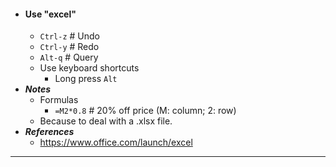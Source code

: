 - #### Use "excel"
    - `Ctrl-z` # Undo
    - `Ctrl-y` # Redo
    - `Alt-q` # Query
    - Use keyboard shortcuts
        - Long press `Alt`
- ***Notes***
    - Formulas
        - `=M2*0.8` # 20% off price (M: column; 2: row)
    - Because to deal with a .xlsx file.
- ***References***
    - https://www.office.com/launch/excel
- ---
